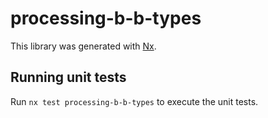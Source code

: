 # processing-b-b-types

This library was generated with [Nx](https://nx.dev).

## Running unit tests

Run `nx test processing-b-b-types` to execute the unit tests.
